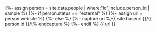 {%- assign person = site.data.people | where:"id",include.person_id | sample %}
{%- if person.status == "external" %}
  {%- assign url = person.website %}
{%- else %}
  {%- capture url %}{{ site.baseurl }}/{{ person.id }}/{% endcapture %}
{%- endif %}
{{ url }}
